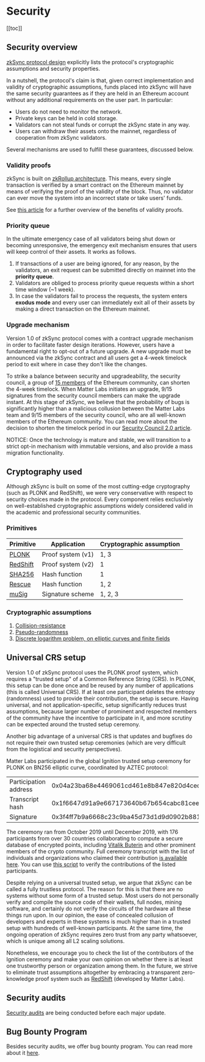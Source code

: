 # Security

[[toc]]

## Security overview

[zkSync protocol design](https://github.com/matter-labs/zksync/blob/f59e154865374bdc0f5ded2e2604dac599cb75ee/docs/protocol.md)
explicitly lists the protocol's cryptographic assumptions and security properties.

In a nutshell, the protocol's claim is that, given correct implementation and validity of cryptographic assumptions,
funds placed into zkSync will have the same security guarantees as if they are held in an Ethereum account without any
additional requirements on the user part. In particular:

- Users do not need to monitor the network.
- Private keys can be held in cold storage.
- Validators can not steal funds or corrupt the zkSync state in any way.
- Users can withdraw their assets onto the mainnet, regardless of cooperation from zkSync validators.

Several mechanisms are used to fulfill these guarantees, discussed below.

### Validity proofs

zkSync is built on [zkRollup architecture](/userdocs/tech/#zk-rollup-architecture). This means, every single transaction
is verified by a smart contract on the Ethereum mainnet by means of verifying the proof of the validity of the block.
Thus, no validator can ever move the system into an incorrect state or take users' funds.

See [this article](https://medium.com/starkware/validity-proofs-vs-fraud-proofs-4ef8b4d3d87a) for a further overview of
the benefits of validity proofs.

### Priority queue

In the ultimate emergency case of all validators being shut down or becoming unresponsive, the emergency exit mechanism
ensures that users will keep control of their assets. It works as follows.

1. If transactions of a user are being ignored, for any reason, by the validators, an exit request can be submitted
   directly on mainnet into the **priority queue**.
2. Validators are obliged to process priority queue requests within a short time window (~1 week).
3. In case the validators fail to process the requests, the system enters **exodus mode** and every user can immediately
   exit all of their assets by making a direct transaction on the Ethereum mainnet.

### Upgrade mechanism

Version 1.0 of zkSync protocol comes with a contract upgrade mechanism in order to facilitate faster design iterations.
However, users have a fundamental right to opt-out of a future upgrade. A new upgrade must be announced via the zkSync
contract and all users get a 4-week timelock period to exit where in case they don't like the changes.

To strike a balance between security and upgradeability, the security council, a group of
[15 members](https://miro.medium.com/max/1400/1*3O6eotp6AMWS3WADhS00Yg.png) of the Ethereum community, can shorten the
4-week timelock. When Matter Labs initiates an upgrade, 9/15 signatures from the security council members can make the
upgrade instant. At this stage of zkSync, we believe that the probability of bugs is significantly higher than a
malicious collusion between the Matter Labs team and 9/15 members of the security council, who are all well-known
members of the Ethereum community. You can read more about the decision to shorten the timelock period in our
[Security Council 2.0 article](https://blog.matter-labs.io/security-council-2-0-2337a555f17a).

NOTICE: Once the technology is mature and stable, we will transition to a strict opt-in mechanism with immutable
versions, and also provide a mass migration functionality.

## Cryptography used

Although zkSync is built on some of the most cutting-edge cryptography (such as PLONK and RedShift), we were very
conservative with respect to security choices made in the protocol. Every component relies exclusively on
well-established cryptographic assumptions widely considered valid in the academic and professional security
communities.

### Primitives

| Primitive                                      | Application       | Cryptographic assumption |
| ---------------------------------------------- | ----------------- | ------------------------ |
| [PLONK](https://eprint.iacr.org/2019/953)      | Proof system (v1) | 1, 3                     |
| [RedShift](https://eprint.iacr.org/2019/1400)  | Proof system (v2) | 1                        |
| [SHA256](https://en.wikipedia.org/wiki/SHA-2)  | Hash function     | 1                        |
| [Rescue](https://eprint.iacr.org/2019/426.pdf) | Hash function     | 1, 2                     |
| [muSig](https://eprint.iacr.org/2018/068)      | Signature scheme  | 1, 2, 3                  |

### Cryptographic assumptions

1. [Collision-resistance](https://en.wikipedia.org/wiki/Collision_resistance)
2. [Pseudo-randomness](https://en.wikipedia.org/wiki/Pseudorandomness)
3. [Discrete logarithm problem, on elliptic curves and finite fields](https://en.wikipedia.org/wiki/Discrete_logarithm#Cryptography)

## Universal CRS setup

Version 1.0 of zkSync protocol uses the PLONK proof system, which requires a "trusted setup" of a Common Reference
String (CRS). In PLONK, this setup can be done once and be reused by any number of applications (this is called
Universal CRS). If at least one participant deletes the entropy (randomness) used to provide their contribution, the
setup is secure. Having universal, and not application-specific, setup significantly reduces trust assumptions, because
larger number of prominent and respected members of the community have the incentive to participate in it, and more
scrutiny can be expected around the trusted setup ceremony.

Another big advantage of a universal CRS is that updates and bugfixes do not require their own trusted setup ceremonies
(which are very difficult from the logistical and security perspectives).

Matter Labs participated in the global Ignition trusted setup ceremony for PLONK on BN256 elliptic curve, coordinated by
AZTEC protocol:

<table>
<tr>
    <td>Participation address</td>
    <td>0x04a23ba68e4469061cd461e8b847e820d4ced948</td>
</tr>
<tr>
    <td>Transcript hash</td>
    <td>0x1f6647d91a9e667173640b67b654cabc81ceee98d6100f259788afb34a3fc529</td>
</tr>
<tr>
    <td>Signature</td>
    <td>0x3f4ff7b9a6668c23c9ba45d73d1d9d0902b881191d97b307969b63f52296f2326d437ea04dd67a2ebe57a691025d7d31bb0dae88e8023a0d9b15ad599c3eb9351b</td>
</tr>

</table>

The ceremony ran from October 2019 until December 2019, with 176 participants from over 30 countries collaborating to
compute a secure database of encrypted points, including
[Vitalik Buterin](https://twitter.com/VitalikButerin/status/1225856246307311616) and other prominent members of the
crypto community. Full ceremony transcript with the list of individuals and organizations who claimed their contribution
[is available here](https://ignition.aztecprotocol.com/). You can use
[this script](https://github.com/matter-labs/ignition-verification) to verify the contributions of the listed
participants.

Despite relying on a universal trusted setup, we argue that zkSync can be called a fully trustless protocol. The reason
for this is that there are no systems without some form of a trusted setup. Most users do not personally verify and
compile the source code of their wallets, full nodes, mining software, and certainly do not verify the circuits of the
hardware all these things run upon. In our opinion, the ease of concealed collusion of developers and experts in these
systems is much higher than in a trusted setup with hundreds of well-known participants. At the same time, the ongoing
operation of zkSync requires zero trust from any party whatsoever, which is unique among all L2 scaling solutions.

Nonetheless, we encourage you to check the list of the contributors of the Ignition ceremony and make your own opinion
on whether there is at least one trustworthy person or organization among them. In the future, we strive to eliminate
trust assumptions altogether by embracing a transparent zero-knowledge proof system such as
[RedShift](https://eprint.iacr.org/2019/1400) (developed by Matter Labs).

## Security audits

[Security audits](/updates/security-audits) are being conducted before each major update.

## Bug Bounty Program

Besides security audits, we offer bug bounty program. You can read more about it [here](/dev/security/bug-bounty).
